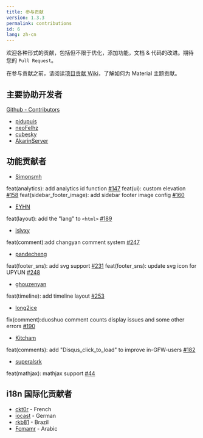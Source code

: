 ```yaml
---
title: 参与贡献
version: 1.3.3
permalink: contributions
id: 6
lang: zh-cn
---
```


欢迎各种形式的贡献，包括但不限于优化，添加功能，文档 & 代码的改进。期待您的 `Pull Request`。

在参与贡献之前，请阅读[项目贡献 Wiki](https://github.com/viosey/hexo-theme-material/wiki)，了解如何为 Material 主题贡献。

## 主要协助开发者

[Github - Contributors](https://github.com/viosey/hexo-theme-material/graphs/contributors)

- [pidupuis](https://github.com/pidupuis)
- [neoFelhz](https://github.com/neoFelhz)
- [cubesky](https://github.com/cubesky)
- [AkarinServer](https://github.com/AkarinServer)

## 功能贡献者

- [Simonsmh](https://github.com/simonsmh)

feat(analytics): add analytics id function [#147](https://github.com/viosey/hexo-theme-material/pull/147)
feat(ui): custom elevation [#158](https://github.com/viosey/hexo-theme-material/pull/158)
feat(sidebar_footer_image): add sidebar footer image config [#160](https://github.com/viosey/hexo-theme-material/pull/160)

- [EYHN](https://github.com/EYHN)

feat(layout): add the "lang" to `<html>` [#189](https://github.com/viosey/hexo-theme-material/pull/189)

- [lslvxy](https://github.com/lslvxy)

feat(comment):add changyan comment system [#247](https://github.com/viosey/hexo-theme-material/pull/247)

- [pandecheng](https://github.com/pandecheng36)

feat(footer_sns): add svg support [#231](https://github.com/viosey/hexo-theme-material/pull/231)
feat(footer_sns): update svg icon for UPYUN [#248](https://github.com/viosey/hexo-theme-material/pull/248)

- [ghouzenyan](https://github.com/ghouzenyan)

feat(timeline): add timeline layout [#253](https://github.com/viosey/hexo-theme-material/pull/253)

- [long2ice](https://github.com/long2ice)

fix(comment):duoshuo comment counts display issues and some other errors [#190](https://github.com/viosey/hexo-theme-material/pull/190)

- [Kitcham](https://github.com/Kitcham)

feat(comments): add "Disqus_click_to_load" to improve in-GFW-users [#182](https://github.com/viosey/hexo-theme-material/pull/182)

- [superalsrk](https://github.com/superalsrk)

feat(mathjax): mathjax support [#44](https://github.com/viosey/hexo-theme-material/pull/44)

## i18n 国际化贡献者

- [ckt0r](https://github.com/ckt0r) - French
- [iocast](https://github.com/iocast) - German
- [rkb81](https://github.com/rkb81) - Brazil
- [Fcmamr](https://github.com/Fcmam5) - Arabic